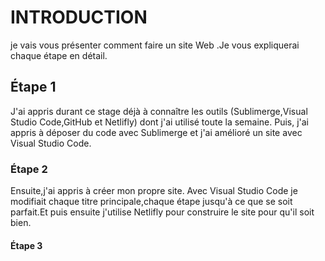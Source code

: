 # INTRODUCTION

je vais vous présenter comment faire un site Web .Je vous expliquerai chaque étape en détail.

## Étape 1 

J'ai appris durant ce stage déjà à connaître les outils (Sublimerge,Visual Studio Code,GitHub et Netlifly) dont j'ai utilisé toute la semaine. Puis, j'ai appris à déposer du code avec Sublimerge et j'ai amélioré un site avec Visual Studio Code. 

### Étape 2 

Ensuite,j'ai appris à créer mon propre site. Avec Visual Studio Code je modifiait chaque titre principale,chaque étape jusqu'à ce que se soit parfait.Et puis ensuite j'utilise Netlifly pour construire le site pour qu'il soit bien.

#### Étape 3



